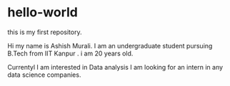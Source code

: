 # hello-world
this is my first repository.

Hi my name is Ashish Murali. I am an undergraduate student pursuing B.Tech from IIT Kanpur .
i am 20 years old.

Currentyl I am interested in Data analysis
I am looking for an intern in any data science companies.
